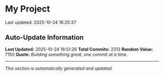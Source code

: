 # My Project


Last updated: 2025-10-24 16:25:37
















































































































































































































































































































































































































































































































































































































































































































































































































































































































































































































































































































































































































































































































































































































































































































































































































































































































































































































































































































































































































































































































































































































































































































































































































































































































































































































































































































































































































## Auto-Update Information

**Last Updated:** 2025-10-24 16:51:26
**Total Commits:** 2313
**Random Value:** 7150
**Quote:** _Building something great, one commit at a time._

---
_This section is automatically generated and updated._